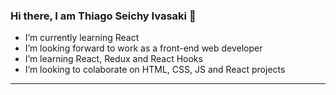 ### Hi there, I am Thiago Seichy Ivasaki 👋

- I’m currently learning React
- I’m looking forward to work as a front-end web developer
- I’m learning React, Redux and React Hooks 
- I’m looking to colaborate on HTML, CSS, JS and React projects

---------------------------------------------------------------------------------------------------------------------------------------------------------

